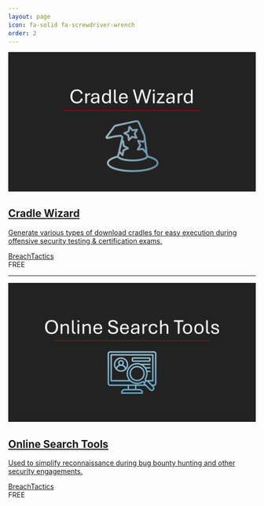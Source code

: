 ```yaml
---
layout: page
icon: fa-solid fa-screwdriver-wrench
order: 2
---
```



<style>
  .img-link {
  color: rgba(0,0,0,0);
  display: inline !important;
  object-fit: contain;
  }
</style>

<div id="post-list" class="flex-grow-1 px-xl-2">
  <article class="card-wrapper card">
    <a href="/tools/cradle-wizard" class="post-preview" style="border:0;box-shadow:none;">
     <div class=" row g-0">
        <div class="col-md-5">
          <div class="preview-img" style="border-radius: 0.625rem">
            <img src="/assets/img/tools/cradle_wizard.png" alt="search tools">
          </div>
        </div>
        <div class="col-md-7">
          <div class="card-body d-flex flex-column">
            <h1 class="card-title my-2 mt-md-0">Cradle Wizard</h1>
            <div class="card-text content mt-0 mb-3">
              <p>Generate various types of download cradles for easy execution during offensive security testing & certification exams.</p>
            </div>
            <div class="post-meta flex-grow-1 d-flex align-items-end">
              <div class="me-auto">
                <i class="far fa-user fa-fw me-1"></i>              
                <span><a href="#">BreachTactics</a></span>
              </div>
              <div class="me-auto">
                <i class="far fa-dollar-sign fa-fw me-1"></i>              
                <span>FREE</span>
              </div>
            </div>
          </div>
        </div>
      </div>
    </a>
  </article>

  <hr>

  <article class="card-wrapper card">
    <a href="/tools/search" class="post-preview" style="border:0;box-shadow:none;">
     <div class=" row g-0">
        <div class="col-md-5">
          <div class="preview-img" style="border-radius: 0.625rem">
            <img src="/assets/img/tools/search_tools.png" alt="search tools">
          </div>
        </div>
        <div class="col-md-7">
          <div class="card-body d-flex flex-column">
            <h1 class="card-title my-2 mt-md-0">Online Search Tools</h1>
            <div class="card-text content mt-0 mb-3">
              <p>Used to simplify reconnaissance during bug bounty hunting and other security engagements.</p>
            </div>
            <div class="post-meta flex-grow-1 d-flex align-items-end">
              <div class="me-auto">
                <i class="far fa-user fa-fw me-1"></i>              
                <span><a href="#">BreachTactics</a></span>
              </div>
              <div class="me-auto">
                <i class="far fa-dollar-sign fa-fw me-1"></i>              
                <span>FREE</span>
              </div>
            </div>
          </div>
        </div>
      </div>
    </a>
  </article>
</div>
